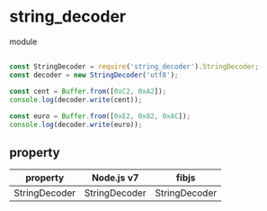 # string_decoder

module

## 

```js
const StringDecoder = require('string_decoder').StringDecoder;
const decoder = new StringDecoder('utf8');

const cent = Buffer.from([0xC2, 0xA2]);
console.log(decoder.write(cent));

const euro = Buffer.from([0xE2, 0x82, 0xAC]);
console.log(decoder.write(euro));
```

## property

|   property    | Node.js v7      | fibjs |
|---------------|-----------------|-------|
| StringDecoder | StringDecoder   | StringDecoder |

